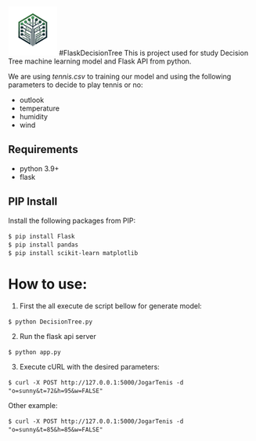 <img src="logo.png" width="100" height="100"> 
#FlaskDecisionTree
This is project used for study Decision Tree machine learning model and Flask API from python.

We are using *tennis.csv* to training our model and using the following parameters to decide to play tennis or no:
- outlook
- temperature
- humidity
- wind

## Requirements
- python 3.9+
- flask

## PIP Install
Install the following packages from PIP:

`$ pip install Flask` <br>
`$ pip install pandas` <br>
`$ pip install scikit-learn matplotlib` <br>

# How to use:

1. First the all execute de script bellow for generate model:

`$ python DecisionTree.py` 

2. Run the flask api server

`$ python app.py`

3. Execute cURL with the desired parameters:

`$ curl -X POST http://127.0.0.1:5000/JogarTenis -d  "o=sunny&t=72&h=95&w=FALSE"`

Other example:

`$ curl -X POST http://127.0.0.1:5000/JogarTenis -d  "o=sunny&t=85&h=85&w=FALSE"`


